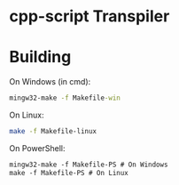 # cpp-script Transpiler

# Building
On Windows (in cmd):
```bat
mingw32-make -f Makefile-win
```
On Linux:
```bash
make -f Makefile-linux
```
On PowerShell:
```ps
mingw32-make -f Makefile-PS # On Windows
make -f Makefile-PS # On Linux
```
